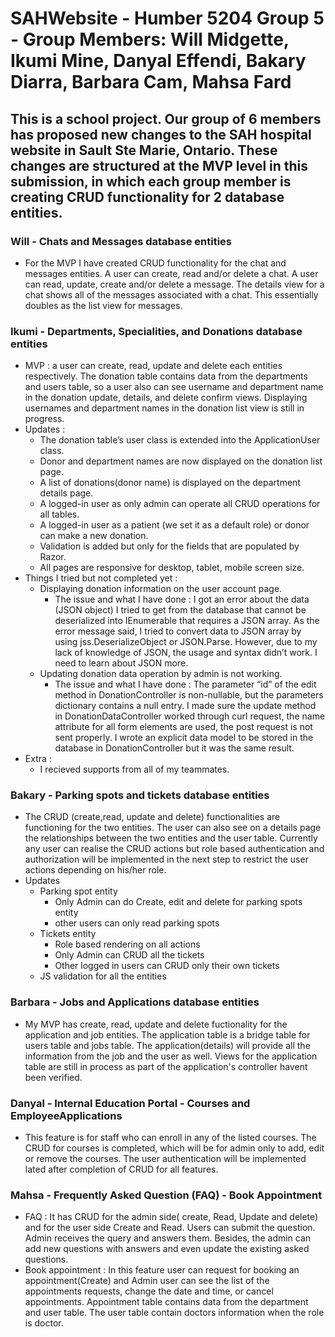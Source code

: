 # SAHWebsite - Humber 5204 Group 5 - Group Members: Will Midgette, Ikumi Mine, Danyal Effendi, Bakary Diarra, Barbara Cam, Mahsa Fard

## This is a school project. Our group of 6 members has proposed new changes to the SAH hospital website in Sault Ste Marie, Ontario. These changes are structured at the MVP level in this submission, in which each group member is creating CRUD functionality for 2 database entities. 
 
### Will - Chats and Messages database entities 
- For the MVP I have created CRUD functionality for the chat and messages entities. A user can create, read and/or delete a chat. A user can read, update, create and/or delete a message. The details view for a chat shows all of the messages associated with a chat. This essentially doubles as the list view for messages. 

### Ikumi - Departments, Specialities, and Donations database entities
- MVP : a user can create, read, update and delete each entities respectively. The donation table contains data from the departments and users table, so a user also can see username and department name in the donation update, details, and delete confirm views. Displaying usernames and department names in the donation list view is still in progress.
- Updates : 
  - The donation table’s user class is extended into the ApplicationUser class.
  - Donor and department names are now displayed on the donation list page. 
  - A list of donations(donor name) is displayed on the department details page.
  - A logged-in user as only admin can operate all CRUD operations for all tables.
  - A logged-in user as a patient (we set it as a default role) or donor can make a new donation.
  - Validation is added but only for the fields that are populated by Razor.
  - All pages are responsive for desktop, tablet, mobile screen size.
- Things I tried but not completed yet :
  - Displaying donation information on the user account page. 
    - The issue and what I have done : I got an error about the data (JSON object) I tried to get from the database that cannot be deserialized into IEnumerable<DonationDto> that requires a JSON array. As the error message said, I tried to convert data to JSON array by using jss.DeserializeObject or JSON.Parse. However, due to my lack of knowledge of JSON, the usage and syntax didn’t work. I need to learn about JSON more.
  - Updating donation data operation by admin is not working.
    - The issue and what I have done : The parameter “id” of the edit method in DonationController is non-nullable, but the parameters dictionary contains a null entry. I made sure the update method in DonationDataController worked through curl request, the name attribute for all form elements are used, the post request is not sent properly. I wrote an explicit data model to be stored in the database in DonationController but it was the same result.
- Extra :
  - I recieved supports from all of my teammates.
  
### Bakary - Parking spots and tickets database entities
- The CRUD (create,read, update and delete) functionalities are functioning for the two entities. The user can also see on a details page the relationships between the two entities and the user table. Currently any user can realise the CRUD actions but role based authentication and authorization will be implemented in the next step to restrict the user actions depending on his/her role.
- Updates
  - Parking spot entity
    - Only Admin can do Create, edit and delete for parking spots entity
    - other users can only read parking spots
  - Tickets entity
    - Role based rendering on all actions
    - Only Admin can CRUD all the tickets 
    - Other logged in users can CRUD only their own tickets
  - JS validation for all the entities

### Barbara - Jobs and Applications database entities
- My MVP has create, read, update and delete fuctionality for the application and job entities. The application table is a bridge table for users table and jobs table. The application(details) will provide all the information from the job and the user as well. Views for the application table are still in process as part of the application's controller havent been verified.

### Danyal - Internal Education Portal - Courses and EmployeeApplications
- This feature is for staff who can enroll in any of the listed courses. The CRUD for courses is completed, which will be for admin only to add, edit or remove the courses. The user authentication will be implemented lated after completion of CRUD for all features.


### Mahsa - Frequently Asked Question (FAQ) - Book Appointment
-  FAQ : It has CRUD for the admin side( create, Read, Update and delete) and for the user side Create and Read. Users can submit the question. Admin receives the query and answers them. Besides, the admin can add new questions with answers and even update the existing asked questions.
-   Book appointment : In this feature user can request for booking an appointment(Create) and Admin user can see the list of the appointments requests, change the date and time, or cancel appointments. Appointment table contains data from the department and user table. The user table contain doctors information when the role is doctor.
